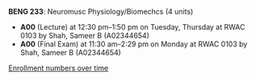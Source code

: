**BENG 233**: Neuromusc Physiology/Biomechcs (4 units)

- **A00** (Lecture) at 12:30 pm–1:50 pm on Tuesday, Thursday at RWAC 0103 by Shah, Sameer B (A02344654)
- **A00** (Final Exam) at 11:30 am–2:29 pm on Monday at RWAC 0103 by Shah, Sameer B (A02344654)

[Enrollment numbers over time](./BENG233.tsv)
